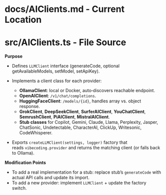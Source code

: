 # docs/AIClients.md - Current Location
# src/AIClients.ts - File Source

**Purpose**  
- Defines `LLMClient` interface (generateCode, optional getAvailableModels, setModel, setApiKey).  
- Implements a client class for each provider:  
  - **OllamaClient**: local or Docker, auto‑discovers reachable endpoint.  
  - **OpenAIClient**: `/v1/chat/completions`.  
  - **HuggingFaceClient**: `/models/{id}`, handles array vs. object response.  
  - **GrokClient**, **DeepSeekClient**, **SurferAIClient**, **YouChatClient**, **SemrushClient**, **PiAIClient**, **MistralAIClient**.  
  - **Stub classes** for Copilot, Gemini, Claude, Llama, Perplexity, Jasper, ChatSonic, Undetectable, CharacterAI, ClickUp, Writesonic, CodeWhisperer.

- Exports `createLLMClient(settings, logger)` factory that  
  reads `vibecoding.provider` and returns the matching client (or falls back to Ollama).

**Modification Points**  
- To add a real implementation for a stub: replace stub’s `generateCode` with actual API calls and update its import.  
- To add a new provider: implement `LLMClient` + update the factory switch.  
